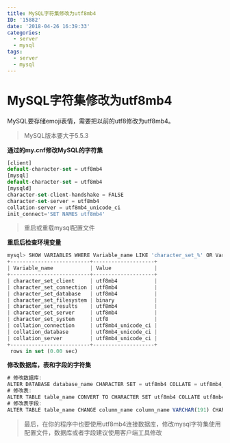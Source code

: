 ```yaml
---
title: MySQL字符集修改为utf8mb4
ID: '15882'
date: '2018-04-26 16:39:33'
categories:
  - server
  - mysql
tags:
  - server
  - mysql
---
```


# MySQL字符集修改为utf8mb4

MySQL要存储emoji表情，需要把以前的utf8修改为utf8mb4。

> MySQL版本要大于5.5.3

**通过的my.cnf修改MySQL的字符集**

``` js 
[client]
default-character-set = utf8mb4
[mysql]
default-character-set = utf8mb4
[mysqld]
character-set-client-handshake = FALSE
character-set-server = utf8mb4
collation-server = utf8mb4_unicode_ci
init_connect='SET NAMES utf8mb4' 
```

> 重启或重载mysql配置文件

**重启后检查环境变量**

``` js 
mysql> SHOW VARIABLES WHERE Variable_name LIKE 'character_set_%' OR Variable_name LIKE 'collation%';
+--------------------------+--------------------+
| Variable_name            | Value              |
+--------------------------+--------------------+
| character_set_client     | utf8mb4            |
| character_set_connection | utf8mb4            |
| character_set_database   | utf8mb4            |
| character_set_filesystem | binary             |
| character_set_results    | utf8mb4            |
| character_set_server     | utf8mb4            |
| character_set_system     | utf8               |
| collation_connection     | utf8mb4_unicode_ci |
| collation_database       | utf8mb4_unicode_ci |
| collation_server         | utf8mb4_unicode_ci |
+--------------------------+--------------------+
 rows in set (0.00 sec)
```

**修改数据库，表和字段的字符集**

``` js 
# 修改数据库:
ALTER DATABASE database_name CHARACTER SET = utf8mb4 COLLATE = utf8mb4_unicode_ci;
# 修改表:
ALTER TABLE table_name CONVERT TO CHARACTER SET utf8mb4 COLLATE utf8mb4_unicode_ci;
# 修改表字段:
ALTER TABLE table_name CHANGE column_name column_name VARCHAR(191) CHARACTER SET utf8mb4 COLLATE utf8mb4_unicode_ci;
```

> 最后，在你的程序中也要使用utf8mb4连接数据库，修改mysql字符集使用配置文件，数据库或者字段建议使用客户端工具修改
 
 
 
 
 
